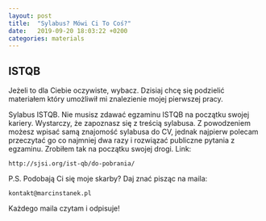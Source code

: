 ```yaml
---
layout: post
title:  "Sylabus? Mówi Ci To Coś?"
date:   2019-09-20 18:03:22 +0200
categories: materials
---
```


## ISTQB

Jeżeli to dla Ciebie oczywiste, wybacz. Dzisiaj chcę się podzielić materiałem który umożliwił mi znalezienie mojej pierwszej pracy.

Sylabus ISTQB. Nie musisz zdawać egzaminu ISTQB na początku swojej kariery. Wystarczy, że zapoznasz się z treścią sylabusa. Z powodzeniem możesz wpisać samą znajomość sylabusa do CV, jednak najpierw polecam przeczytać go co najmniej dwa razy i rozwiązać publiczne pytania z egzaminu. Zrobiłem tak na początku swojej drogi.
Link:

    http://sjsi.org/ist-qb/do-pobrania/

P.S. Podobają Ci się moje skarby? Daj znać pisząc na maila:

    kontakt@marcinstanek.pl

Każdego maila czytam i odpisuje!
